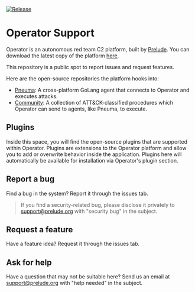 [![Release](https://img.shields.io/badge/dynamic/json?color=blue&label=Release&prefix=v&query=tag_name&url=https%3A%2F%2Fdownload.prelude.org%2Fversion)](https://github.com/preludeorg/operator-support/releases)
# Operator Support

Operator is an autonomous red team C2 platform, built by [Prelude](https://prelude.org). You can download the latest copy of the platform [here](https://www.prelude.org/download/current).

This repository is a public spot to report issues and request features.

Here are the open-source repositories the platform hooks into:

- [Pneuma](https://github.com/preludeorg/pneuma): A cross-platform GoLang agent that connects to Operator and executes attacks.
- [Community](https://github.com/preludeorg/community): A collection of ATT&CK-classified procedures which Operator can send to agents, like Pneuma, to execute.

## Plugins

Inside this space, you will find the open-source plugins that are supported within Operator. Plugins are extensions to the 
Operator platform and allow you to add or overwrite behavior inside the application. Plugins here will automatically be available for installation
via Operator's plugin section.

## Report a bug

Find a bug in the system? Report it through the issues tab. 

> If you find a security-related bug, please disclose it privately to support@prelude.org with "security bug" in the subject.

## Request a feature

Have a feature idea? Request it through the issues tab.

## Ask for help

Have a question that may not be suitable here? Send us an email at support@prelude.org with "help needed" in the subject.
